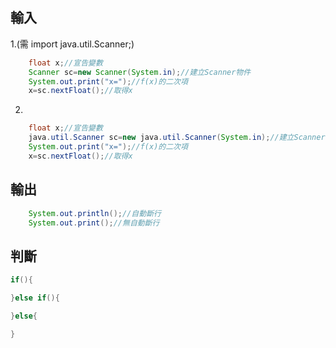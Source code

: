 輸入
----
1.(需  import java.util.Scanner;)
```java
    float x;//宣告變數
    Scanner sc=new Scanner(System.in);//建立Scanner物件
    System.out.print("x=");//f(x)的二次項
    x=sc.nextFloat();//取得x
```
2.
```java
    float x;//宣告變數
    java.util.Scanner sc=new java.util.Scanner(System.in);//建立Scanner物件
    System.out.print("x=");//f(x)的二次項
    x=sc.nextFloat();//取得x
```
輸出
----
```java
    System.out.println();//自動斷行
    System.out.print();//無自動斷行
```
判斷
----
```java
if(){

}else if(){

}else{

}
```
